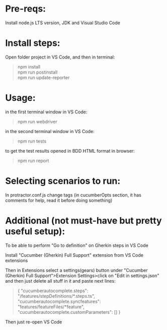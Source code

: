 # Pre-reqs: 
Install node.js LTS version, JDK and Visual Studio Code <br />

# Install steps: 
Open folder project in VS Code, and then in terminal: <br />

> npm install <br />
> npm run postinstall <br />
> npm run update-reporter <br />

# Usage: 
in the first terminal window in VS Code: <br />
> npm run webdriver <br />

in the second terminal window in VS Code: <br />
> npm run tests <br />

to get the test results opened in BDD HTML format in browser: <br />
> npm run report <br />

# Selecting scenarios to run: 
In protractor.conf.js change tags (in cucumberOpts section, it has comments for help, read it before doing something) <br />

# Additional (not must-have but pretty useful setup): 
To be able to perform "Go to definition" on Gherkin steps in VS Code <br />

Install "Cucumber (Gherkin) Full Support" extension from VS Code extensions <br />

Then in Extensions select a settings(gears) button under "Cucumber (Gherkin) Full Support">Extension Settings>click on "Edit in settings.json" and then just delete all stuff in it and paste next lines: <br />
 
> {
> "cucumberautocomplete.steps": "/features/stepDefinitions/*.steps.ts",
> "cucumberautocomplete.syncfeatures": "features/featureFiles/*feature",
> "cucumberautocomplete.customParameters": []
> }

Then just re-open VS Code <br />
